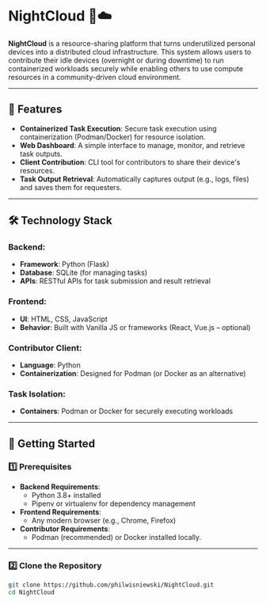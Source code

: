 # NightCloud 🌙☁️
**NightCloud** is a resource-sharing platform that turns underutilized personal devices into a distributed cloud infrastructure. This system allows users to contribute their idle devices (overnight or during downtime) to run containerized workloads securely while enabling others to use compute resources in a community-driven cloud environment.

---

## 📑 Features
- **Containerized Task Execution**: Secure task execution using containerization (Podman/Docker) for resource isolation.
- **Web Dashboard**: A simple interface to manage, monitor, and retrieve task outputs.
- **Client Contribution**: CLI tool for contributors to share their device's resources.
- **Task Output Retrieval**: Automatically captures output (e.g., logs, files) and saves them for requesters.

---

## 🛠️ Technology Stack
### Backend:
- **Framework**: Python (Flask)
- **Database**: SQLite (for managing tasks)
- **APIs**: RESTful APIs for task submission and result retrieval

### Frontend:
- **UI**: HTML, CSS, JavaScript
- **Behavior**: Built with Vanilla JS or frameworks (React, Vue.js – optional)

### Contributor Client:
- **Language**: Python
- **Containerization**: Designed for Podman (or Docker as an alternative)

### Task Isolation:
- **Containers**: Podman or Docker for securely executing workloads

---

## 🚀 Getting Started

### 1️⃣ Prerequisites
- **Backend Requirements**:
  - Python 3.8+ installed
  - Pipenv or virtualenv for dependency management
- **Frontend Requirements**:
  - Any modern browser (e.g., Chrome, Firefox)
- **Contributor Requirements**:
  - Podman (recommended) or Docker installed locally.

---

### 2️⃣ Clone the Repository
```bash
git clone https://github.com/philwisniewski/NightCloud.git
cd NightCloud
